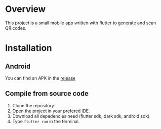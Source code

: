 # Overview

This project is a small mobile app written with flutter to generate and scan QR codes.

# Installation

## Android 

You can find an APK in the [release](https://github.com/Paavalen/Projet_PHM_Paavalen_Lingachetti_-_Hachim_Bacar/releases/tag/1.0)

## Compile from source code

1. Clone the repository.
2. Open the project in your prefered IDE.
3. Download all depedencies need (flutter sdk, dark sdk, android sdk).
4. Type ```flutter run``` in the terminal.
